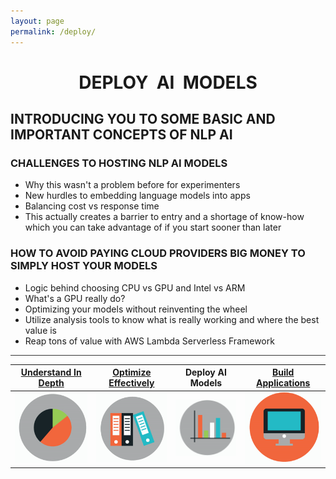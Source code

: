 ```yaml
---
layout: page
permalink: /deploy/
---
```

<h1 style="text-align: center;"><strong>DEPLOY &nbsp;AI &nbsp;MODELS</strong></h1>

## **INTRODUCING YOU TO SOME BASIC AND IMPORTANT CONCEPTS OF NLP AI**

### **CHALLENGES TO HOSTING NLP AI MODELS**

* Why this wasn't a problem before for experimenters
* New hurdles to embedding language models into apps
* Balancing cost vs response time
* This actually creates a barrier to entry and a shortage of know-how which you can take advantage of if you start sooner than later

### **HOW TO AVOID PAYING CLOUD PROVIDERS BIG MONEY TO SIMPLY HOST YOUR MODELS**
* Logic behind choosing CPU vs GPU and Intel vs ARM
* What's a GPU really do?
* Optimizing your models without reinventing the wheel
* Utilize analysis tools to know what is really working and where the best value is
* Reap tons of value with AWS Lambda Serverless Framework

<hr style="height:1px;border:none;color:#333;background-color:#333;" />

| <strong>[Understand In Depth](../understand)</strong>|<strong>[Optimize Effectively](../performance)</strong>|<strong>Deploy AI Models</strong>|<strong>[Build Applications](../appdev)</strong>|
| :-: | :-: | :-: | :-: | 
| ![Google pic1](https://github.com/ActionPace/awslambda-huggingface-optimization-project/raw/master/images/Icon4.png)|![Google pic1](https://github.com/ActionPace/awslambda-huggingface-optimization-project/raw/master/images/Icon3.png)|![Google pic1](https://github.com/ActionPace/awslambda-huggingface-optimization-project/raw/master/images/Icon2.png)|![Google pic1](https://github.com/ActionPace/awslambda-huggingface-optimization-project/raw/master/images/icon1.png)|

